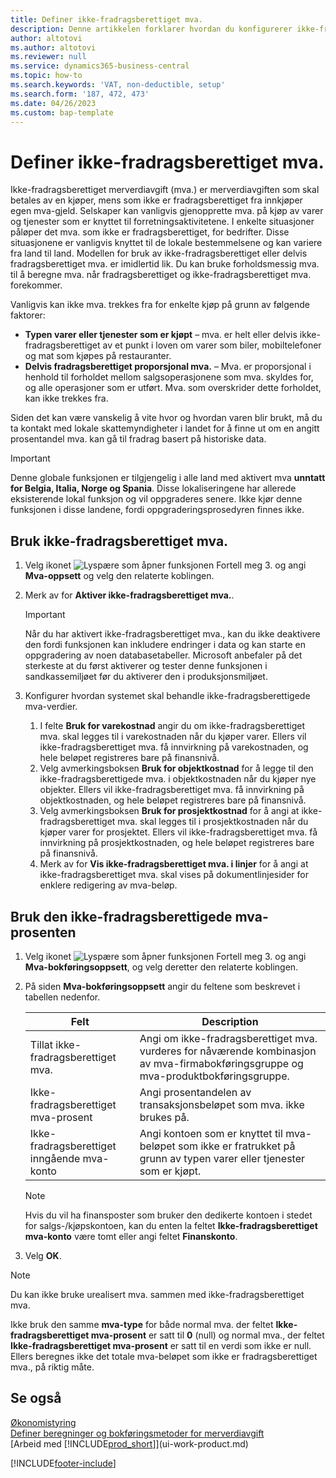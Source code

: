 ```yaml
---
title: Definer ikke-fradragsberettiget mva.
description: Denne artikkelen forklarer hvordan du konfigurerer ikke-fradragsberettiget mva. i Microsoft Dynamics 365 Business Central.
author: altotovi
ms.author: altotovi
ms.reviewer: null
ms.service: dynamics365-business-central
ms.topic: how-to
ms.search.keywords: 'VAT, non-deductible, setup'
ms.search.form: '187, 472, 473'
ms.date: 04/26/2023
ms.custom: bap-template
---
```


# Definer ikke-fradragsberettiget mva.

Ikke-fradragsberettiget merverdiavgift (mva.) er merverdiavgiften som skal betales av en kjøper, mens som ikke er fradragsberettiget fra innkjøper egen mva-gjeld. Selskaper kan vanligvis gjenopprette mva. på kjøp av varer og tjenester som er knyttet til forretningsaktivitetene. I enkelte situasjoner påløper det mva. som ikke er fradragsberettiget, for bedrifter. Disse situasjonene er vanligvis knyttet til de lokale bestemmelsene og kan variere fra land til land. Modellen for bruk av ikke-fradragsberettiget eller delvis fradragsberettiget mva. er imidlertid lik. Du kan bruke forholdsmessig mva. til å beregne mva. når fradragsberettiget og ikke-fradragsberettiget mva. forekommer.

Vanligvis kan ikke mva. trekkes fra for enkelte kjøp på grunn av følgende faktorer:

- **Typen varer eller tjenester som er kjøpt** – mva. er helt eller delvis ikke-fradragsberettiget av et punkt i loven om varer som biler, mobiltelefoner og mat som kjøpes på restauranter.
- **Delvis fradragsberettiget proporsjonal mva.** – Mva. er proporsjonal i henhold til forholdet mellom salgsoperasjonene som mva. skyldes for, og alle operasjoner som er utført. Mva. som overskrider dette forholdet, kan ikke trekkes fra.

Siden det kan være vanskelig å vite hvor og hvordan varen blir brukt, må du ta kontakt med lokale skattemyndigheter i landet for å finne ut om en angitt prosentandel mva. kan gå til fradrag basert på historiske data. 

> [!IMPORTANT]
> Denne globale funksjonen er tilgjengelig i alle land med aktivert mva **unntatt for Belgia, Italia, Norge og Spania**. Disse lokaliseringene har allerede eksisterende lokal funksjon og vil oppgraderes senere. Ikke kjør denne funksjonen i disse landene, fordi oppgraderingsprosedyren finnes ikke.

## Bruk ikke-fradragsberettiget mva.

1. Velg ikonet ![Lyspære som åpner funksjonen Fortell meg 3.](media/ui-search/search_small.png "Fortell hva du vil gjøre") og angi **Mva-oppsett** og velg den relaterte koblingen.
2. Merk av for **Aktiver ikke-fradragsberettiget mva.**.

    > [!IMPORTANT]
    > Når du har aktivert ikke-fradragsberettiget mva., kan du ikke deaktivere den fordi funksjonen kan inkludere endringer i data og kan starte en oppgradering av noen databasetabeller. Microsoft anbefaler på det sterkeste at du først aktiverer og tester denne funksjonen i sandkassemiljøet før du aktiverer den i produksjonsmiljøet.

3. Konfigurer hvordan systemet skal behandle ikke-fradragsberettigede mva-verdier.

    1. I felte **Bruk for varekostnad** angir du om ikke-fradragsberettiget mva. skal legges til i varekostnaden når du kjøper varer. Ellers vil ikke-fradragsberettiget mva. få innvirkning på varekostnaden, og hele beløpet registreres bare på finansnivå.
    2. Velg avmerkingsboksen **Bruk for objektkostnad** for å legge til den ikke-fradragsberettigede mva. i objektkostnaden når du kjøper nye objekter. Ellers vil ikke-fradragsberettiget mva. få innvirkning på objektkostnaden, og hele beløpet registreres bare på finansnivå.
    3. Velg avmerkingsboksen **Bruk for prosjektkostnad** for å angi at ikke-fradragsberettiget mva. skal legges til i prosjektkostnaden når du kjøper varer for prosjektet. Ellers vil ikke-fradragsberettiget mva. få innvirkning på prosjektkostnaden, og hele beløpet registreres bare på finansnivå.
    4. Merk av for **Vis ikke-fradragsberettiget mva. i linjer** for å angi at ikke-fradragsberettiget mva. skal vises på dokumentlinjesider for enklere redigering av mva-beløp.

## Bruk den ikke-fradragsberettigede mva-prosenten

1. Velg ikonet ![Lyspære som åpner funksjonen Fortell meg 3.](media/ui-search/search_small.png "Fortell hva du vil gjøre") og angi **Mva-bokføringsoppsett**, og velg deretter den relaterte koblingen.
2. På siden **Mva-bokføringsoppsett** angir du feltene som beskrevet i tabellen nedenfor.

    | Felt | Description |
    |-------|-------------|
    | Tillat ikke-fradragsberettiget mva. | Angi om ikke-fradragsberettiget mva. vurderes for nåværende kombinasjon av mva-firmabokføringsgruppe og mva-produktbokføringsgruppe. |
    | Ikke-fradragsberettiget mva-prosent | Angi prosentandelen av transaksjonsbeløpet som mva. ikke brukes på. |
    | Ikke-fradragsberettiget inngående mva-konto | Angi kontoen som er knyttet til mva-beløpet som ikke er fratrukket på grunn av typen varer eller tjenester som er kjøpt. |

    > [!NOTE]
    > Hvis du vil ha finansposter som bruker den dedikerte kontoen i stedet for salgs-/kjøpskontoen, kan du enten la feltet **Ikke-fradragsberettiget mva-konto** være tomt eller angi feltet **Finanskonto**.

3. Velg **OK**.

> [!NOTE]
> Du kan ikke bruke urealisert mva. sammen med ikke-fradragsberettiget mva.
>
> Ikke bruk den samme **mva-type** for både normal mva. der feltet **Ikke-fradragsberettiget mva-prosent** er satt til **0** (null) og normal mva., der feltet **Ikke-fradragsberettiget mva-prosent** er satt til en verdi som ikke er null. Ellers beregnes ikke det totale mva-beløpet som ikke er fradragsberettiget mva., på riktig måte.

## Se også

[Økonomistyring](finance.md)  
[Definer beregninger og bokføringsmetoder for merverdiavgift](finance-setup-vat.md)  
[Arbeid med [!INCLUDE[prod_short](includes/prod_short.md)]](ui-work-product.md)

[!INCLUDE[footer-include](includes/footer-banner.md)]
